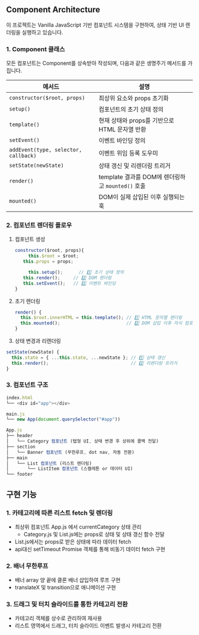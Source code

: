 ## Component Architecture

이 프로젝트는 Vanilla JavaScript 기반 컴포넌트 시스템을 구현하여,
상태 기반 UI 렌더링을 실행하고 있습니다.

### 1. Component 클래스

모든 컴포넌트는 Component를 상속받아 작성되며, 다음과 같은 생명주기 메서드를 가집니다.

| 메서드                               | 설명                                              |
| ------------------------------------ | ------------------------------------------------- |
| `constructor($root, props)`          | 최상위 요소와 props 초기화                        |
| `setup()`                            | 컴포넌트의 초기 상태 정의                         |
| `template()`                         | 현재 상태와 props를 기반으로 HTML 문자열 반환     |
| `setEvent()`                         | 이벤트 바인딩 정의                                |
| `addEvent(type, selector, callback)` | 이벤트 위임 등록 도우미                           |
| `setState(newState)`                 | 상태 갱신 및 리렌더링 트리거                      |
| `render()`                           | template 결과를 DOM에 렌더링하고 `mounted()` 호출 |
| `mounted()`                          | DOM이 실제 삽입된 이후 실행되는 훅                |

### 2. 컴포넌트 렌더링 플로우

1. 컴포넌트 생성

   ```jsx
   constructor($root, props){
   		this.$root = $root;
   	  this.props = props;

   		this.setup();      // 1️⃣ 초기 상태 정의
   	  this.render();     // 2️⃣ DOM 렌더링
   	  this.setEvent();   // 3️⃣ 이벤트 바인딩
   }
   ```

2. 초기 렌더링

   ```jsx
   render() {
     this.$root.innerHTML = this.template(); // 1️⃣ HTML 문자열 렌더링
     this.mounted();                         // 2️⃣ DOM 삽입 이후 자식 컴포넌트 마운트)
   }
   ```

3. 상태 변경과 리렌더링

```jsx
setState(newState) {
  this.state = { ...this.state, ...newState }; // 1️⃣ 상태 갱신
  this.render();                               // 2️⃣ 리렌더링 트리거
}
```

### 3. 컴포넌트 구조

```jsx
index.html
└── <div id="app"></div>

main.js
└── new App(document.querySelector("#app"))

App.js
├── header
│   └── Category 컴포넌트 (탭형 UI, 상태 변경 후 상위에 콜백 전달)
├── section
│   └── Banner 컴포넌트 (무한루프, dot nav, 자동 전환)
├── main
│   └── List 컴포넌트 (리스트 렌더링)
│       └── ListItem 컴포넌트 (스켈레톤 or 데이터 UI)
└── footer
```

## 구현 기능

### 1. 카테고리에 따른 리스트 fetch 및 렌더링

- 최상위 컴포넌트 App.js 에서 currentCategory 상태 관리
  - Category.js 및 List.js에는 props로 상태 및 상태 갱신 함수 전달
- List.js에서는 props로 받은 상태에 따라 데이터 fetch
- api대신 setTimeout Promise 객체를 통해 비동기 데이터 fetch 구현

### 2. 배너 무한루프

- 배너 array 양 끝에 클론 배너 삽입하여 루프 구현
- translateX 및 transition으로 애니메이션 구현

### 3. 드래그 및 터치 슬라이드를 통한 카테고리 전환

- 카테고리 객체를 상수로 관리하여 재사용
- 리스트 영역에서 드래그, 터치 슬라이드 이벤트 발생시 카테고리 전환
